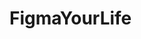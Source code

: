 # FigmaYourLife
<!-- Mark Ortega -->
<!-- 10/25/23 -->

<!-- Peer Reviewer: Leo Garcia -->
<!-- Review Notes: Everything looks about right according to the Figma. The only thing I really would change would be to make some of the text bigger to make up for the lack of words. Other than that this is good -->